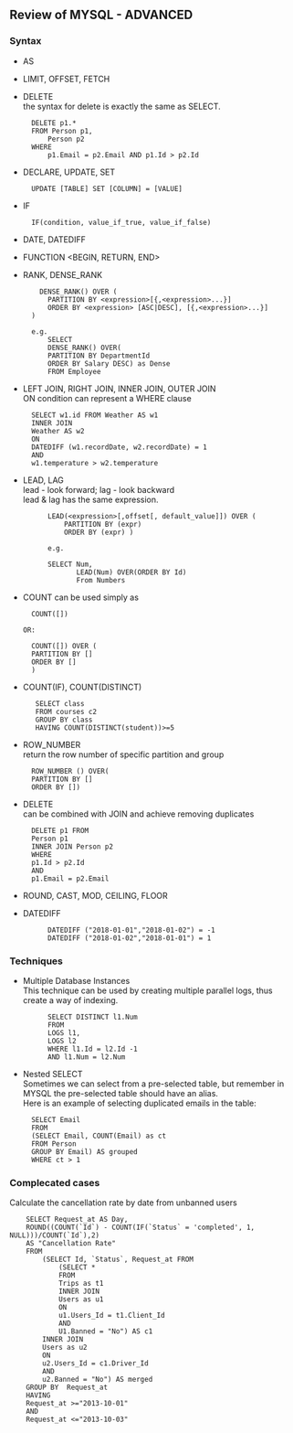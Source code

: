 ## Review of MYSQL - ADVANCED

### Syntax

* AS  

* LIMIT, OFFSET, FETCH  

* DELETE  
the syntax for delete is exactly the same as SELECT.  
        
        DELETE p1.*
        FROM Person p1,
            Person p2
        WHERE
            p1.Email = p2.Email AND p1.Id > p2.Id

* DECLARE, UPDATE, SET 

        UPDATE [TABLE] SET [COLUMN] = [VALUE]  
        
* IF   

        IF(condition, value_if_true, value_if_false)

* DATE, DATEDIFF  



* FUNCTION <BEGIN, RETURN, END>   

* RANK, DENSE_RANK    

          DENSE_RANK() OVER (
            PARTITION BY <expression>[{,<expression>...}]
            ORDER BY <expression> [ASC|DESC], [{,<expression>...}]
        ) 
        
        e.g. 
            SELECT 
            DENSE_RANK() OVER(
            PARTITION BY DepartmentId 
            ORDER BY Salary DESC) as Dense
            FROM Employee
      
     
* LEFT JOIN, RIGHT JOIN, INNER JOIN, OUTER JOIN  
ON condition can represent a WHERE clause  

        SELECT w1.id FROM Weather AS w1 
        INNER JOIN 
        Weather AS w2
        ON
        DATEDIFF (w1.recordDate, w2.recordDate) = 1
        AND 
        w1.temperature > w2.temperature

* LEAD, LAG   
lead - look forward; lag - look backward  
lead & lag has the same expression.  

            LEAD(<expression>[,offset[, default_value]]) OVER (  
                PARTITION BY (expr)  
                ORDER BY (expr) )  

            e.g.  
            
            SELECT Num, 
                   LEAD(Num) OVER(ORDER BY Id)
                   From Numbers 



* COUNT 
can be used simply as 

        COUNT([])
        
      OR: 
      
        COUNT([]) OVER (
        PARTITION BY [] 
        ORDER BY []
        )


* COUNT(IF), COUNT(DISTINCT)

         SELECT class
         FROM courses c2
         GROUP BY class
         HAVING COUNT(DISTINCT(student))>=5

* ROW_NUMBER   
return the row number of specific partition and group  

        ROW_NUMBER () OVER(
        PARTITION BY []
        ORDER BY [])  

* DELETE  
can be combined with JOIN and achieve removing duplicates

        DELETE p1 FROM 
        Person p1
        INNER JOIN Person p2
        WHERE 
        p1.Id > p2.Id
        AND 
        p1.Email = p2.Email 

* ROUND, CAST, MOD, CEILING, FLOOR



* DATEDIFF 
            
            DATEDIFF ("2018-01-01","2018-01-02") = -1 
            DATEDIFF ("2018-01-02","2018-01-01") = 1


### Techniques

* Multiple Database Instances  
This technique can be used by creating multiple parallel logs, thus create a way of indexing.      
            
            SELECT DISTINCT l1.Num
            FROM 
            LOGS l1,
            LOGS l2
            WHERE l1.Id = l2.Id -1 
            AND l1.Num = l2.Num

* Nested SELECT   
Sometimes we can select from a pre-selected table, but remember in MYSQL the pre-selected table should have an alias.  
Here is an example of selecting duplicated emails in the table:  

        SELECT Email 
        FROM 
        (SELECT Email, COUNT(Email) as ct
        FROM Person
        GROUP BY Email) AS grouped
        WHERE ct > 1


### Complecated cases
Calculate the cancellation rate by date from unbanned users   

        SELECT Request_at AS Day, 
        ROUND((COUNT(`Id`) - COUNT(IF(`Status` = 'completed', 1, NULL)))/COUNT(`Id`),2)
        AS "Cancellation Rate"
        FROM 
            (SELECT Id, `Status`, Request_at FROM 
                (SELECT *
                FROM 
                Trips as t1
                INNER JOIN 
                Users as u1
                ON 
                u1.Users_Id = t1.Client_Id
                AND 
                U1.Banned = "No") AS c1
            INNER JOIN 
            Users as u2
            ON 
            u2.Users_Id = c1.Driver_Id
            AND 
            u2.Banned = "No") AS merged
        GROUP BY  Request_at
        HAVING
        Request_at >="2013-10-01" 
        AND 
        Request_at <="2013-10-03" 


